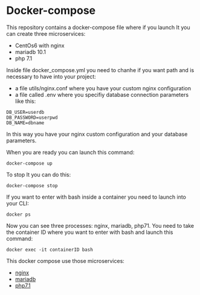 # Docker-compose

This repository contains a docker-compose file where if you launch It you can create three microservices: 
* CentOs6 with nginx
* mariadb 10.1
* php 7.1

Inside file docker_compose.yml you need to chanhe if you want path and is necessary to have into your project:
* a file utils/nginx.conf where you have your custom nginx configuration
* a file called .env where you specifiy database connection parameters like this:

```
DB_USER=userdb
DB_PASSWORD=userpwd
DB_NAME=dbname
```

In this way you have your nginx custom configuration and your database parameters.

When you are ready you can launch this command:

```
docker-compose up
```

To stop It you can do this: 

```
docker-compose stop
```

If you want to enter with bash inside a container you need to launch into your CLI:

```
docker ps
``` 

Now you can see three processes: nginx, mariadb, php71.
You need to take the container ID where you want to enter with bash and launch this command:

```
docker exec -it containerID bash
```


This docker compose use those microservices:

* [nginx](https://github.com/studiomado/docker_nginx)
* [mariadb](https://github.com/studiomado/docker_mariadb)
* [php7.1](https://github.com/studiomado/docker_php71)




 